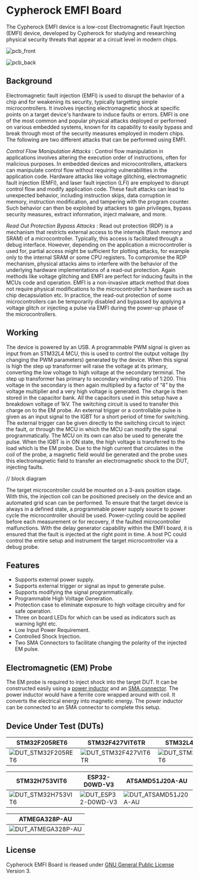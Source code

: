 
# Cypherock EMFI Board

The Cypherock EMFI device is a low-cost Electromagnetic Fault Injection (EMFI) device, developed by Cypherock for studying and researching physical security threats that appear at a circuit level in modern chips.  

![pcb_front](https://github.com/Cypherock/emfi-board/blob/main/images/pcb_front.png)      

![pcb_back](https://github.com/Cypherock/emfi-board/blob/main/images/pcb_back.jpg)





## Background

Electromagnetic fault injection (EMFI) is used to disrupt the behavior of a chip and for weakening its security, typically targetting simple microcontrollers. It involves injecting electromagnetic shock at specific points on a target device's hardware to induce faults or errors. EMFI is one of the most common and popular physical attacks deployed or performed on various embedded systems, known for its capability to easily bypass and break through most of the security measures employed in modern chips. The following are two different attacks that can be performed using EMFI.

*Control Flow Manipulation Attacks* : 
Control flow manipulation in applications involves altering the execution order of instructions, often for malicious purposes. In embedded devices and microcontrollers, attackers can manipulate control flow without requiring vulnerabilities in the application code. Hardware attacks like voltage glitching, electromagnetic fault injection (EMFI), and laser fault injection (LFI) are employed to disrupt control flow and modify application code. These fault attacks can lead to unexpected behavior, including instruction skips, data corruption in memory, instruction modification, and tampering with the program counter. Such behavior can then be exploited by attackers to gain privileges, bypass security measures, extract information, inject malware, and more.

*Read Out Protection Bypass Attacks* : 
Read out protection (RDP) is a mechanism that restricts external access to the internals (flash memory and SRAM) of a microcontroller. Typically, this access is facilitated through a debug interface. However, depending on the application a microcontroller is used for, partial access might be sufficient for plotting attacks, for example only to the internal SRAM or some CPU registers. To compromise the RDP mechanism, physical attacks aims to interfere with the behavior of the underlying hardware implementations of a read-out protection. Again methods like voltage glitching and EMFI are perfect  for inducing faults in the MCUs code and operation. EMFI is a non-invasive attack method that does not require physical modifications to the microcontroller's hardware such as chip decapsulation etc. In practice, the read-out protection of some microcontrollers can be temporarily disabled and bypassed by applying a voltage glitch or injecting a pulse via EMFI during the power-up phase of the microcontrollers. 

## Working

The device is powered by an USB. A programmable PWM signal is given as input from an STM32L4 MCU, this is used to control the output voltage (by changing the PWM parameters) generated by the device. When this signal is high the step up transformer will raise the voltage at its primary, converting the low voltage to high voltage at the secondary terminal. The step up transformer has primary to secondary winding ratio of 1:200. This voltage in the secondary is then again multiplied by a factor of “4” by the voltage multiplier and a very high voltage is generated. The charge is then stored in the capacitor bank. All the capacitors used in this setup have a breakdown voltage of 1kV. The switching circuit is used to transfer this charge on to the EM probe. An external trigger or a controllable pulse is given as an input signal to the IGBT for a short period of time for switching. The external trigger can be given directly to the switching circuit to inject  the fault, or through the MCU in which the MCU can modify the signal programmatically. The MCU on its own can also be used to generate the pulse. When the IGBT is in ON state, the high voltage is transferred to the load which is the EM probe. Due to the high current that circulates in the coil of the probe, a magnetic field would be generated and the probe uses this electromagnetic field to transfer an electromagnetic shock to the DUT, injecting faults.

// block diagram

The target microcontroller could be mounted on a 3-axis position stage. With this, the injection coil can be positioned precisely on the device and an automated grid scan can be performed. To ensure that the target device is always in a defined state, a programmable power supply source to power cycle the microcontroller should be used. Power-cycling could be applied before each measurement or for recovery, if the faulted microcontroller malfunctions. With the delay generator capability within the EMFI board, it is ensured that the fault is injected at the right point in time. A host PC could control the entire setup and instrument the target microcontroller via a debug probe.

## Features

* Supports external power supply.  
* Supports external trigger or signal as input to generate pulse. 
* Supports modifying the signal programmatically.
* Programmable High Voltage Generation.
* Protection case to eliminate exposure to high voltage circuitry and for safe operation.
* Three on board LEDs for which can be used as indicators such as warning light etc.
* Low Input Power Requirement.
* Controlled Shock Injection.
* Two SMA Connectors to facilitate changing the polarity of the injected EM pulse.

## Electromagnetic (EM) Probe

The EM probe is required to inject shock into the target DUT. It can be constructed easily using a [power inductor](https://www.mouser.in/ProductDetail/710-744710610) and an [SMA connector](https://www.mouser.in/ProductDetail/712-CONSMA013.062-G). The power inductor would have a ferrite core wrapped around with coil. It converts the electrical energy into magnetic energy. The power inductor can be connected to an SMA connector to complete this setup. 

## Device Under Test (DUTs)    

| STM32F205RET6                                                                                        | STM32F427VIT6TR                                                                                          | STM32L496RGT6   |
| ---------------------------------------------------------------------------------------------------- | -------------------------------------------------------------------------------------------------------- | --------| 
| ![DUT_STM32F205RET6](https://github.com/Cypherock/emfi-board/blob/main/images/DUT_STM32F205RET6.png) | ![DUT_STM32F427VIT6TR](https://github.com/Cypherock/emfi-board/blob/main/images/DUT_STM32F427VIT6TR.png) | ![DUT_STM32L496RGT6](https://github.com/Cypherock/emfi-board/blob/main/images/DUT_STM32L496RGT6.png) |


| STM32H753VIT6                                                                                        | ESP32-D0WD-V3                                                                                            | ATSAMD51J20A-AU   |
| ---------------------------------------------------------------------------------------------------- | -------------------------------------------------------------------------------------------------------- | --------| 
| ![DUT_STM32H753VIT6](https://github.com/Cypherock/emfi-board/blob/main/images/DUT_STM32H753VIT6.png) | ![DUT_ESP32-D0WD-V3 ](https://github.com/Cypherock/emfi-board/blob/main/images/DUT_ESP32-D0WD-V3.png)   | ![DUT_ATSAMD51J20A-AU](https://github.com/Cypherock/emfi-board/blob/main/images/DUT_ATSAMD51J20A-AU.png) |


| ATMEGA328P-AU                                                                                                                                                                          |
| -------------------------------------------------------------------------------------------------------------------------------------------------------------------------------------- | 
| ![DUT_ATMEGA328P-AU](https://github.com/Cypherock/emfi-board/blob/main/images/DUT_ATMEGA328P-AU.png)  |


## License

Cypherock EMFI Board is rleased under [GNU General Public License](https://www.gnu.org/licenses/gpl-3.0.en.html) Version 3.

